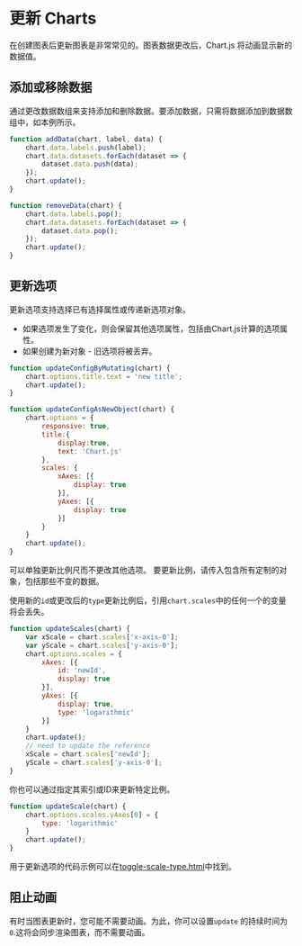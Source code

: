 # 更新 Charts

在创建图表后更新图表是非常常见的。图表数据更改后，Chart.js 将动画显示新的数据值。

## 添加或移除数据

通过更改数据数组来支持添加和删除数据。要添加数据，只需将数据添加到数据数组中，如本例所示。

```javascript
function addData(chart, label, data) {
	chart.data.labels.push(label);
	chart.data.datasets.forEach(dataset => {
		dataset.data.push(data);
	});
	chart.update();
}

function removeData(chart) {
	chart.data.labels.pop();
	chart.data.datasets.forEach(dataset => {
		dataset.data.pop();
	});
	chart.update();
}
```

## 更新选项

更新选项支持选择已有选择属性或传递新选项对象。

- 如果选项发生了变化，则会保留其他选项属性，包括由Chart.js计算的选项属性。
- 如果创建为新对象 - 旧选项将被丢弃。

```javascript
function updateConfigByMutating(chart) {
    chart.options.title.text = 'new title';
    chart.update();
}

function updateConfigAsNewObject(chart) {
    chart.options = {
        responsive: true,
        title:{
            display:true,
            text: 'Chart.js'
        },
        scales: {
            xAxes: [{
                display: true
            }],
            yAxes: [{
                display: true
            }]
        }
    }
    chart.update();
}
```

可以单独更新比例尺而不更改其他选项。
要更新比例，请传入包含所有定制的对象，包括那些不变的数据。

使用新的`id`或更改后的`type`更新比例后，引用`chart.scales`中的任何一个的变量将会丢失。

```javascript
function updateScales(chart) {
    var xScale = chart.scales['x-axis-0'];
    var yScale = chart.scales['y-axis-0'];
    chart.options.scales = {
        xAxes: [{
            id: 'newId',
            display: true
        }],
        yAxes: [{
            display: true,
            type: 'logarithmic'
        }]
    }
    chart.update();
    // need to update the reference
    xScale = chart.scales['newId'];
    yScale = chart.scales['y-axis-0'];
}
```

你也可以通过指定其索引或ID来更新特定比例。

```javascript
function updateScale(chart) {
    chart.options.scales.yAxes[0] = {
        type: 'logarithmic'
    }
    chart.update();
}
```
用于更新选项的代码示例可以在[toggle-scale-type.html](../../samples/scales/toggle-scale-type.html)中找到。

## 阻止动画

有时当图表更新时，您可能不需要动画。为此，你可以设置`update` 的持续时间为 `0`.这将会同步渲染图表，而不需要动画。

